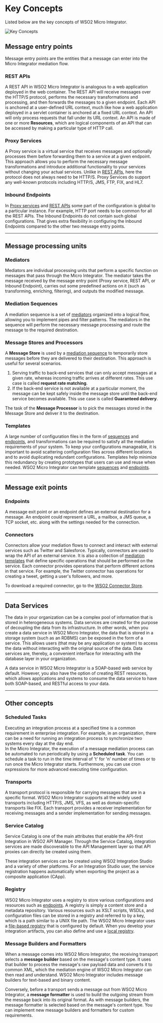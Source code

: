 # Key Concepts

Listed below are the key concepts of WSO2 Micro Integrator.

![Key Concepts]({{base_path}}/assets/img/integrate/key-concepts/key-concepts.png)

## Message entry points

Message entry points are the entities that a message can enter into the Micro Integrator mediation flow.

### REST APIs

A REST API in WSO2 Micro Integrator is analogous to a web application deployed in the web container. 
The REST API will receive messages over the HTTP/S protocol, performs the necessary transformations and processing, and then forwards the messages to a given endpoint. Each API is anchored at a user-defined URL context, 
much like how a web application deployed in a servlet container is anchored at a fixed URL context. 
An API will only process requests that fall under its URL context. 
An API is made of one or more **Resources**, which are logical components of an API that can be accessed by making a particular type of HTTP call. 


### Proxy Services

A Proxy service is a virtual service that receives messages and optionally processes them before forwarding them to a service at a given endpoint. This approach allows you to perform the necessary message transformations and 
introduce additional functionality to your services without changing your actual services.
Unlike in [REST APIs](#rest-apis), here the protocol does not always need to be HTTP/S. 
Proxy Services do support any well-known protocols including HTTP/S, JMS, FTP, FIX, and HL7. 


### Inbound Endpoints

In [Proxy services](#proxy-services) and [REST APIs](#rest-apis) some part of the configuration is global to a particular instance. For example, HTTP port needs to be common for all the REST APIs. 
The Inbound Endpoints do not contain such global configurations. That gives extra flexibility in configuring 
the Inbound Endpoints compared to the other two message entry points. 

---

## Message processing units

### Mediators

Mediators are individual processing units that perform a specific function on messages that pass through the Micro Integrator. 
The mediator takes the message received by the message entry point (Proxy service, REST API, or Inbound Endpoint), 
carries out some predefined actions on it (such as transforming, enriching, filtering), and outputs the modified message. 

### Mediation Sequences

A mediation sequence is a set of [mediators](#mediators) organized into a logical flow, allowing you to implement pipes and filter patterns. The mediators in the sequence will perform the necessary message processing and route the message 
to the required destination. 

### Message Stores and Processors

A **Message Store** is used by a [mediation sequence](#mediation-sequences) to temporarily store messages before they are delivered to their destination. This approach is useful for several scenarios.
1. Serving traffic to back-end services that can only accept messages at a given rate, whereas incoming traffic arrives at different rates. This use case is called **request rate matching**.
2. If the back-end service is not available at a particular moment, the message can be kept safely inside the message store until the back-end service becomes available. This use case is called **Guaranteed delivery**. 

The task of the **Message Processor** is to pick the messages stored in the Message Store and deliver 
it to the destination. 

### Templates

A large number of configuration files in the form of [sequences](#mediation-sequences) and [endpoints](#endpoints), 
and transformations can be required to satisfy all the mediation requirements of your system. 
To keep your configurations manageable, it is important to avoid scattering configuration files across different locations and to avoid duplicating redundant configurations. Templates help minimize this redundancy by creating prototypes that users can use and reuse when needed. WSO2 Micro Integrator can template [sequences](#mediation-sequences)
 and [endpoints](#endpoints).

---

## Message exit points

### Endpoints

A message exit point or an endpoint defines an external destination for a message. 
An endpoint could represent a URL, a mailbox, a JMS queue, a TCP socket, etc. along with the settings needed for the connection. 

### Connectors

Connectors allow your mediation flows to connect and interact with external services such as Twitter and Salesforce. 
Typically, connectors are used to wrap the API of an external service. 
It is also a collection of [mediation templates](#templates) that define specific operations that should be performed on the service. Each connector provides operations that perform different actions in that service. 
For example, the Twitter connector has operations for creating a tweet, getting a user's followers, and more.

To download a required connector, go to the [WSO2 Connector Store](https://store.wso2.com/store).

---

## Data Services 

The data in your organization can be a complex pool of information that is stored in heterogeneous systems. Data services are created for the purpose of decoupling the data from its infrastructure. In other words, when you create a data service in WSO2 Micro Integrator, 
the data that is stored in a storage system (such as an RDBMS) can be exposed in the form of a service. 
This allows users (that may be any application or system) to access the data without interacting with the original source of the data. Data services are, thereby, a convenient interface for interacting with the database layer in your 
organization.

A data service in WSO2 Micro Integrator is a SOAP-based web service by default. 
However, you also have the option of creating REST resources, which allows applications and systems to consume the 
data service to have both SOAP-based, and RESTful access to your data.

---
## Other concepts

### Scheduled Tasks

Executing an integration process at a specified time is a common requirement in enterprise integration.
For example, in an organization, there can be a need for running an integration process to synchronize two systems every day at the day end.  
In the Micro Integrator, the execution of a message mediation process can be automated to run periodically by using a **Scheduled task**. You can schedule a task to run in the time interval of 't' for 'n' number of times or to run once 
the Micro Integrator starts. 
Furthermore, you can use cron expressions for more advanced executing time configuration.


### Transports

A transport protocol is responsible for carrying messages that are in a specific format. 
WSO2 Micro Integrator supports all the widely used transports including HTTP/S, JMS, VFS, as well as domain-specific 
transports like FIX. 
Each transport provides a receiver implementation for receiving messages and a sender implementation for sending messages.

### Service Catalog

Service Catalog is one of the main attributes that enable the API-first Integration in WSO2 API Manager. Through the Service Catalog, integration services are made discoverable to the API Management layer so that API proxies can directly be created using them. 

These integration services can be created using WSO2 Integration Studio and a variety of other platforms. For an Integration Studio user, the service registration happens automatically when exporting the project as a composite application (CApp).

### Registry

WSO2 Micro Integrator uses a registry to store various configurations and resources such as [endpoints](#endpoints). 
A registry is simply a content store and a metadata repository. 
Various resources such as XSLT scripts, WSDLs, and configuration files can be stored in a registry and referred to by a key, which is a path similar to a UNIX file path. 
The WSO2 Micro Integrator uses a [file-based registry]({{base_path}}/install-and-setup/setup/deployment/file-based-registry) that is configured by default. 
When you develop your integration artifacts, you can also define and 
use a [local registry]({{base_path}}/develop/creating-artifacts/registry/creating-local-registry-entries).

### Message Builders and Formatters

When a message comes into WSO2 Micro Integrator, the receiving transport selects a **message builder** based on the message's content type. It uses that builder to process the message's raw payload data and converts it to 
common XML, which the mediation engine of WSO2 Micro Integrator can then read and understand. 
WSO2 Micro Integrator includes message builders for text-based and binary content.

Conversely, before a transport sends a message out from WSO2 Micro Integrator, a **message formatter** is used to 
build the outgoing stream from the message back into its original format. 
As with message builders, the message formatter is selected based on the message's content type. 
You can implement new message builders and formatters for custom requirements.
